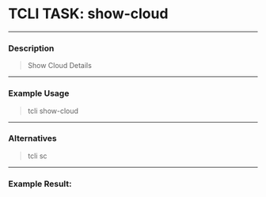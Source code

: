 # TCLI TASK: show-cloud

---
### Description
> Show Cloud Details

---
### Example Usage
> tcli show-cloud

---
### Alternatives
> tcli sc


---
### Example Result:
